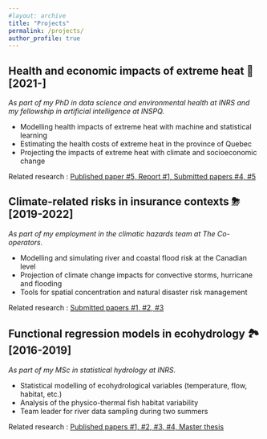 ```yaml
---
#layout: archive
title: "Projects"
permalink: /projects/
author_profile: true
---
```


Health and economic impacts of extreme heat 🌇 [2021-]
-------------------

*As part of my PhD in data science and environmental health at INRS and my fellowship in artificial intelligence at INSPQ.*

- Modelling health impacts of extreme heat with machine and statistical learning
- Estimating the health costs of extreme heat in the province of Quebec
- Projecting the impacts of extreme heat with climate and socioeconomic change

Related research : [Published paper #5, Report #1, Submitted papers #4, #5](https://jeremieboudreault.github.io/research/)


Climate-related risks in insurance contexts ⛈ [2019-2022] 
-------------------

*As part of my employment in the climatic hazards team at The Co-operators.*

- Modelling and simulating river and coastal flood risk at the Canadian level
- Projection of climate change impacts for convective storms, hurricane and flooding
- Tools for spatial concentration and natural disaster risk management

Related research : [Submitted papers #1, #2, #3](https://jeremieboudreault.github.io/research/)


Functional regression models in ecohydrology 🏞 [2016-2019] 
------------------ 

*As part of my MSc in statistical hydrology at INRS.*

- Statistical modelling of ecohydrological variables (temperature, flow, habitat, etc.)
- Analysis of the physico-thermal fish habitat variability
- Team leader for river data sampling during two summers

Related research : [Published papers #1, #2, #3, #4, Master thesis](https://jeremieboudreault.github.io/research/)